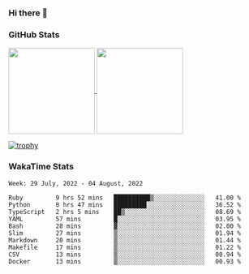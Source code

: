 ### Hi there 👋

### GitHub Stats

<a href="https://github.com/anuraghazra/github-readme-stats">
  <img align="center" height="170px" src="https://github-readme-stats.vercel.app/api/top-langs/?username=tksfjt1024&layout=compact&count_private=true&show_icons=true&show_icons=true&theme=graywhite" />
</a>
<a href="https://github.com/anuraghazra/github-readme-stats">
  <img align="center" height="170px" src="https://github-readme-stats.vercel.app/api?username=tksfjt1024&count_private=true&show_icons=true&show_icons=true&theme=graywhite" />
</a>

[![trophy](https://github-profile-trophy.vercel.app/?username=tksfjt1024)](https://github.com/ryo-ma/github-profile-trophy)

### WakaTime Stats

<!--START_SECTION:waka-->
```text
Week: 29 July, 2022 - 04 August, 2022

Ruby         9 hrs 52 mins   ██████████▒░░░░░░░░░░░░░░   41.00 % 
Python       8 hrs 47 mins   █████████░░░░░░░░░░░░░░░░   36.52 % 
TypeScript   2 hrs 5 mins    ██▒░░░░░░░░░░░░░░░░░░░░░░   08.69 % 
YAML         57 mins         █░░░░░░░░░░░░░░░░░░░░░░░░   03.95 % 
Bash         28 mins         ▓░░░░░░░░░░░░░░░░░░░░░░░░   02.00 % 
Slim         27 mins         ▒░░░░░░░░░░░░░░░░░░░░░░░░   01.94 % 
Markdown     20 mins         ▒░░░░░░░░░░░░░░░░░░░░░░░░   01.44 % 
Makefile     17 mins         ▒░░░░░░░░░░░░░░░░░░░░░░░░   01.22 % 
CSV          13 mins         ▒░░░░░░░░░░░░░░░░░░░░░░░░   00.94 % 
Docker       13 mins         ▒░░░░░░░░░░░░░░░░░░░░░░░░   00.93 % 
```
<!--END_SECTION:waka-->
